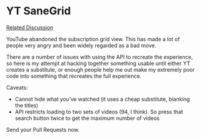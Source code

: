 YT SaneGrid
===========

[Related Discussion](http://productforums.google.com/forum/#!category-topic/youtube/uVzkGUO7FKE)

YouTube abandoned the subscription grid view. This has made a lot of people very angry and been widely regarded as a bad move.

There are a number of issues with using the API to recreate the experience, so here is my attempt at hacking together something usable until either YT creates a substitute, or enough people help me out make my extremely poor code into something that recreates the full experience.

Caveats:

* Cannot hide what you've watched (it uses a cheap substitute, blanking the titles)
* API restricts loading to two sets of videos (94, I think). So press that search button twice to get the maximum number of videos

Send your Pull Requests now.
